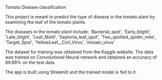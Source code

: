 Tomato Disease classification

This project is meant to predict the type of disease in the tomato plant by examining the leaf of the tomato plants.

The diseases in the tomato plant include:
'Bacterial_spot',
 'Early_blight',
 'Late_blight',
 'Leaf_Mold',
 'Septoria_leaf_spot',
 'Two_spotted_spider_mite',
 'Target_Spot',
 'YellowLeaf__Curl_Virus',
 'mosaic_virus'

 The dataset for training was obtained from the Kaggle website.
 The data was trained on Convolutional Neural network and obtained an accuracy of 89.69% on the test data.

 The app is built using Streamlit and the trained model is fed to it. 



